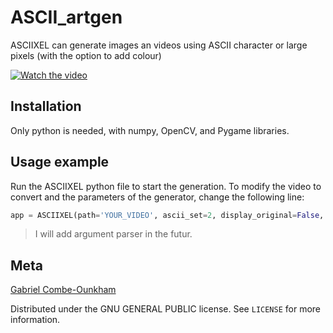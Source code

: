 # ASCII_artgen

ASCIIXEL can generate images an videos using ASCII character or large pixels (with the option to add colour)

[![Watch the video](https://img.youtube.com/vi/nAvhP0ASKRY/maxresdefault.jpg)](https://youtu.be/nAvhP0ASKRY)

## Installation

Only python is needed, with numpy, OpenCV, and Pygame libraries.

## Usage example

Run the ASCIIXEL python file to start the generation.
To modify the video to convert and the parameters of the generator, change the following line:

```py
app = ASCIIXEL(path='YOUR_VIDEO', ascii_set=2, display_original=False, reverse_colour=False, output_type=OutputType.ASCII_COLOUR, record=True)
```

> I will add argument parser in the futur.

## Meta

[Gabriel Combe-Ounkham](https://github.com/gabriel-combe)

Distributed under the GNU GENERAL PUBLIC license. See ``LICENSE`` for more information.
